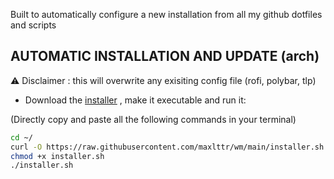 Built to automatically configure a new installation from all my github dotfiles and scripts

## AUTOMATIC INSTALLATION AND UPDATE (arch)
<div/>

⚠️ Disclaimer : this will overwrite any exisiting config file (rofi, polybar, tlp)

- Download the [installer](https://github.com/maxlttr/wm/blob/main/installer.sh) , make it executable and run it:

(Directly copy and paste all the following commands in your terminal)
```sh
cd ~/
curl -O https://raw.githubusercontent.com/maxlttr/wm/main/installer.sh
chmod +x installer.sh
./installer.sh
```
